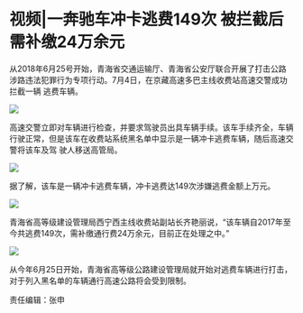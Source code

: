 # 视频|一奔驰车冲卡逃费149次 被拦截后需补缴24万余元

从2018年6月25号开始，青海省交通运输厅、青海省公安厅联合开展了打击公路涉路违法犯罪行为专项行动。7月4日，在京藏高速多巴主线收费站高速交警成功拦截一辆
逃费车辆。

![](http://n.sinaimg.cn/news/transform/58/w550h308/20180709/wlEo-hezpzwt8004623.jpg)

高速交警立即对车辆进行检查，并要求驾驶员出具车辆手续。该车手续齐全，车辆行驶正常，但是该车在收费站系统黑名单中显示是一辆冲卡逃费车辆，随后高速交警将该车及驾
驶人移送高管局。

![](http://n.sinaimg.cn/news/transform/58/w550h308/20180709/WeYv-hezpzwt8005193.jpg)

据了解，该车是一辆冲卡逃费车辆，冲卡逃费达149次涉嫌逃费金额上万元。

![](http://n.sinaimg.cn/news/transform/58/w550h308/20180709/FBz7-hezpzwt8005555.jpg)

青海省高等级建设管理局西宁西主线收费站副站长齐艳丽说，“该车辆自2017年至今共逃费149次，需补缴通行费24万余元，目前正在处理之中。”

![](http://n.sinaimg.cn/news/transform/58/w550h308/20180709/5Gfz-hezpzwt8006038.jpg)

从今年6月25日开始，青海省高等级公路建设管理局就开始对逃费车辆进行打击，对于列入黑名单的车辆通行高速公路将会受到限制。

责任编辑：张申

